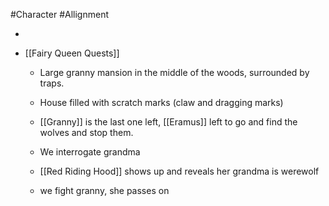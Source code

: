 #Character #Allignment

 - 
 - [[Fairy Queen Quests]] 

	 - Large granny mansion in the middle of the woods, surrounded by traps.

	 - House filled with scratch marks (claw and dragging marks)

	 - [[Granny]] is the last one left, [[Eramus]] left to go and find the wolves and stop them.

	 - We interrogate grandma

	 - [[Red Riding Hood]]  shows up and reveals her grandma is werewolf

	 - we fight granny, she passes on